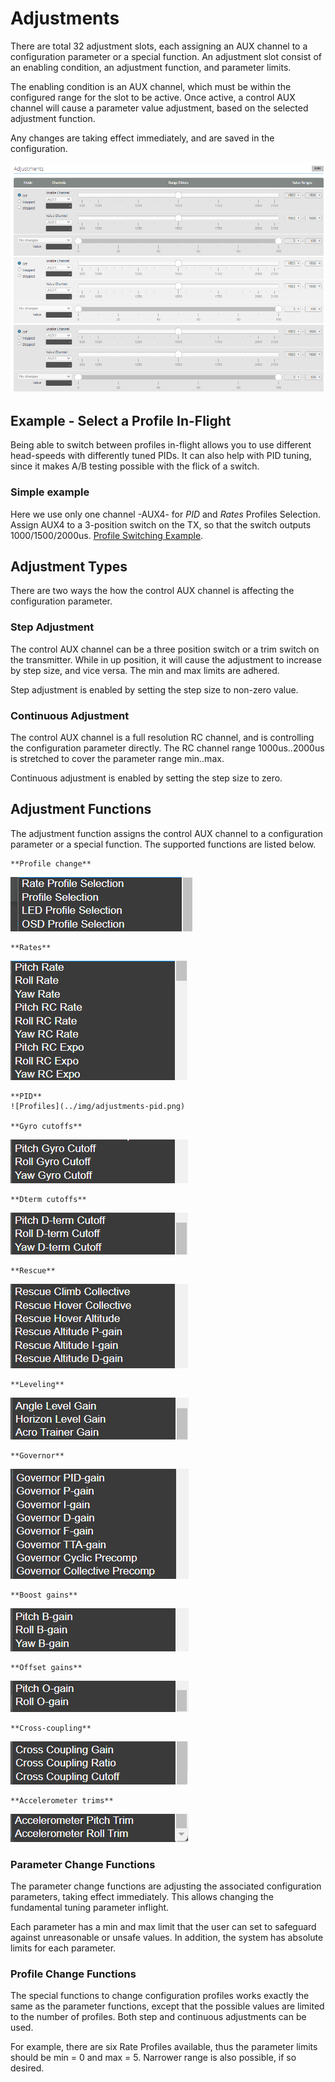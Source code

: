 # Adjustments

There are total 32 adjustment slots, each assigning an AUX channel to a configuration parameter or a special function. An adjustment slot consist of an enabling condition, an adjustment function, and parameter limits.

The enabling condition is an AUX channel, which must be within the configured range for the slot to be active. Once active, a control AUX channel will cause a parameter value adjustment, based on the selected adjustment function.

Any changes are taking effect immediately, and are saved in the configuration.

![Adjustments Tab](../img/adjustments-main.png)


## Example - Select a Profile In-Flight

Being able to switch between profiles in-flight allows you to use different head-speeds with differently tuned PIDs. It can also help with PID tuning, since it makes A/B testing possible with the flick of a switch.

### Simple example

Here we use only one channel -AUX4- for *PID* and *Rates* Profiles Selection. Assign AUX4 to a 3-position switch on the TX, so that the switch outputs 1000/1500/2000us. [Profile Switching Example](../setup/Profile-switching-example.md).

## Adjustment Types

There are two ways the how the control AUX channel is affecting the configuration parameter.

### Step Adjustment

The control AUX channel can be a three position switch or a trim switch on the transmitter. While in up position, it will cause the adjustment to increase by step size, and vice versa. The min and max limits are adhered.

Step adjustment is enabled by setting the step size to non-zero value.

### Continuous Adjustment

The control AUX channel is a full resolution RC channel, and is controlling the configuration parameter directly. The RC channel range 1000us..2000us is stretched to cover the parameter range min..max.

Continuous adjustment is enabled by setting the step size to zero.

## Adjustment Functions

The adjustment function assigns the control AUX channel to a configuration parameter or a special function. The supported functions are listed below.

    **Profile change**  
![Profiles](../img/adjustments-profiles.png)  

    **Rates**  
![Profiles](../img/adjustments-rates.png)  

    **PID**  
    ![Profiles](../img/adjustments-pid.png)  

    **Gyro cutoffs**  
![Profiles](../img/adjustments-cuttoff.png)  

    **Dterm cutoffs**  
![Profiles](../img/adjustments-dterm.png)  

    **Rescue**  
![Profiles](../img/adjustments-rescue.png)  

    **Leveling**  
![Profiles](../img/adjustments-level.png)  

    **Governor**  
![Profiles](../img/adjustments-gov.png)  

    **Boost gains**  
![Profiles](../img/adjustments-boost.png)  

    **Offset gains**  
![Profiles](../img/adjustments-offset.png)  

    **Cross-coupling**  
![Profiles](../img/adjustments-coupling.png)  

    **Accelerometer trims**  
![Profiles](../img/adjustments-trim.png)  


### Parameter Change Functions

The parameter change functions are adjusting the associated configuration parameters, taking effect immediately. This allows changing the fundamental tuning parameter inflight.

Each parameter has a min and max limit that the user can set to safeguard against unreasonable or unsafe values. In addition, the system has absolute limits for each parameter.

### Profile Change Functions

The special functions to change configuration profiles works exactly the same as the parameter functions, except that the possible values are limited to the number of profiles. Both step and continuous adjustments can be used.

For example, there are six Rate Profiles available, thus the parameter limits should be min = 0 and max = 5. Narrower range is also possible, if so desired.

